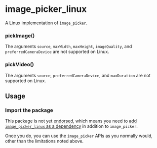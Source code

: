 # image\_picker\_linux

A Linux implementation of [`image_picker`][1].

### pickImage()
The arguments `source`, `maxWidth`, `maxHeight`, `imageQuality`, and `preferredCameraDevice` are not supported on Linux.

### pickVideo()
The arguments `source`, `preferredCameraDevice`, and `maxDuration` are not supported on Linux.

## Usage

### Import the package

This package is not yet [endorsed](https://flutter.dev/docs/development/packages-and-plugins/developing-packages#endorsed-federated-plugin),
which means you need to [add `image_picker_linux` as a dependency](https://pub.dev/packages/image_picker_linux/install)
in addition to `image_picker`.

Once you do, you can use the `image_picker` APIs as you normally would, other
than the limitations noted above.

[1]: https://pub.dev/packages/image_picker
